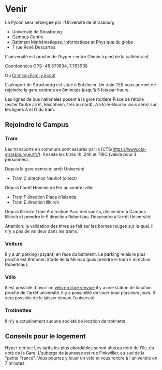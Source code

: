 # Venir

La Pycon sera hébergée par l'Université de Strasbourg

 - Université de Strasbourg
 - Campus Centre
 - Batiment Mathématiques, Informatique et Physique du globe
 - 7 rue René Descartes.

 L'université est proche de l'hyper-centre (15min à pied de la cathédrale).

Coordonnées GPS : [48.579834, 7.763938](https://www.geoportail.gouv.fr/carte?c=7.7629234205270885,48.579144585825446&z=17&l0=ORTHOIMAGERY.ORTHOPHOTOS::GEOPORTAIL:OGC:WMTS(1)&permalink=yes)

Ou [Crimson.Family.Scout](https://what3words.com/crimson.family.scout)

L'aéroport de Strasbourg est situé à Entzheim. Un train TER vous permet de rejoindre la gare centrale en 8minutes jusqu’à 5 fois par heure.

Les lignes de bus nationales posent à la gare routière Place de l’étoile (éviter l’autre arrêt, Bischheim, très au nord). A Etoile-Bourse vous serez sur les lignes A et D du tram.

## Rejoindre le Campus

### Tram
Les transports en communs sont assurés par la [CTS(https://www.cts-strasbourg.eu/fr/). Il existe les titres 1h, 24h et TRIO (valide pour 3 personnes).

Depuis la gare centrale: arrêt Université
- Tram C direction Neuhof (direct)

Depuis l'arrêt Homme de Fer au centre-ville:
- Tram F direction Place d’Islande
- Tram E direction Illkirch

Depuis Illkirsh: Tram A direction Parc des sports, descendre à Campus Illkirch et prendre le E direction Robertsau. Descendre à l’arrêt Université.

Attention: la validation des titres se fait sur les bornes rouges sur le quai. Il n'y a pas de valideur dans les trams.

### Voiture
Il y a un parking (payant) en face du batiment.
Le parking relais le plus proche est Krimmeri Stade de la Meinau (puis prendre le tram E direction Robertsau).

### Vélo
Il est possible d'avoir un [vélo en libre service](https://velhop.strasbourg.eu) il y a une station de location proche de l'arrêt université. Il y a possibilité de louer pour plusieurs jours.
Il sera possible de le laisser devant l'université.

### Trotinettes
Il n'y a actuellement aucune société de location de trotinette.


## Conseils pour le logement

Hyper-centre: Les tarifs les plus abordables seront plus au nord de l'ile, du coté de la Gare.
L'auberge de jeunesse est rue Finkwiller, au sud de la "petite France". Vous pourrez y louer un vélo et vous rendre à l'université en 7 minutes.